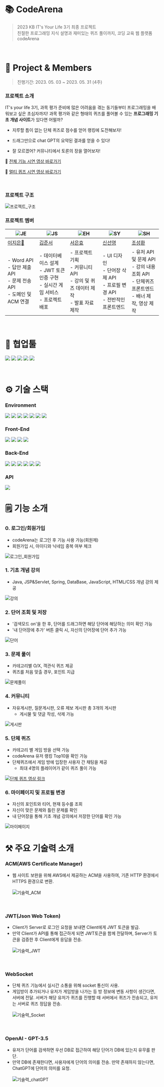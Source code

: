 # 📚 CodeArena

> 2023 KB IT's Your Life 3기 최종 프로젝트<br>
> 친절한 프로그래밍 지식 설명과 재미있는 퀴즈 풀이까지, 코딩 교육 웹 플랫폼 codeArena
<br>

# 📌 Project & Members

> 진행기간: 2023. 05. 03 ~ 2023. 05. 31 (4주)

### 프로젝트 소개


IT's your life 3기, 과목 평가 준비에 많은 어려움을 겪는 동기들부터 프로그래밍을 배워보고 싶은 초심자까지!
과목 평가와 같은 형태의 퀴즈를 풀어볼 수 있는 **프로그래밍 기초 개념 사이트**가 있다면 어떨까?

- 지루할 틈이 없는 단체 퀴즈로 점수를 얻어 랭킹에 도전해보자! 

- 드래그만으로 chat GPT의 요약된 결과를 얻을 수 있다!

- 잘 모르겠어? 커뮤니티에서 토론의 장을 열어보자!

🔗 [전체 기능 시연 영상 바로가기](https://youtu.be/xOPD3NsjL58)

🔗 [멀티 퀴즈 시연 영상 바로가기](https://youtu.be/tb5F7AVgo-c)

<br>

### 프로젝트 구조
![프로젝트_구조](README.assets/Image/프로젝트구조.png)
<br>

### 프로젝트 멤버

|![JE](README.assets/Profile/JE.png)|![JS](README.assets/Profile/JS.png)|![EH](README.assets/Profile/EH.jpeg)|![SY](README.assets/Profile/SY.png)|![SH](README.assets/Profile/SH.jpeg)| 
| -------------------------------------------- | ------------------------------------------ | ------------------------------------------------ |  ------------------------------------------ | ------------------------------------------------ |
| [이지은👑](https://github.com/Jieun714) | [김준서](https://github.com/adoo24) | [서은효](https://github.com/seoeunhyo) | [신선영](https://github.com/drsuneamer) | [조성환](https://github.com/Chos1) |
| - Word API<br> - 답안 제출 API<br> - 문제 전송 API<br> - 도메인 및 ACM 연결 | - 데이터베이스 설계<br> - JWT 토큰 인증 구현<br> - 실시간 게임 서비스 <br> - 프로젝트 배포 | - 프로젝트 기획<br> - 커뮤니티 API<br> - 강의 및 퀴즈 데이터 제작<br> - 발표 자료 제작 | - UI 디자인<br> - 단어장 삭제 API<br> - 프로필 변경 API<br> - 전반적인 프론트엔드<br> | - 유저 API 및 문제 API<br> - 강의 내용 조회 API<br> - 단체퀴즈 프론트엔드<br> - 배너 제작, 영상 제작 | 

<br>

#  🤝 협업툴

<img src="https://img.shields.io/badge/git-F05032?style=for-the-badge&logo=git&logoColor=white"> <img src="https://img.shields.io/badge/jirasoftware-0052CC?style=for-the-badge&logo=jirasoftware&logoColor=white"> <img src="https://img.shields.io/badge/Notion-000000?style=for-the-badge&logo=notion&logoColor=white"> <img src="https://img.shields.io/badge/figma-F24E1E?style=for-the-badge&logo=figma&logoColor=white"> <img src="https://img.shields.io/badge/discord-5865F2?style=for-the-badge&logo=discord&logoColor=white">

<br>

# ⚙️ 기술 스택

### **Environment**
<img src="https://img.shields.io/badge/windows-0078D6?style=for-the-badge&logo=windows&logoColor=white"> <img src="https://img.shields.io/badge/macos-000000?style=for-the-badge&logo=macos&logoColor=white"> <img src="https://img.shields.io/badge/intellij-000000?style=for-the-badge&logo=intellijidea&logoColor=white"> <img src="https://img.shields.io/badge/eclipse-2C2255?style=for-the-badge&logo=eclipseide&logoColor=white"> <img src="https://img.shields.io/badge/visual studio code-007ACC?style=for-the-badge&logo=visualstudiocode&logoColor=white"> <img src="https://img.shields.io/badge/postman-FF6C37?style=for-the-badge&logo=postman&logoColor=white"> <img src="https://img.shields.io/badge/amazon aws-232F3E?style=for-the-badge&logo=amazonaws&logoColor=white">

### **Front-End**
<img src="https://img.shields.io/badge/react-61DAFB?style=for-the-badge&logo=react&logoColor=white"> <img src="https://img.shields.io/badge/html5-E34F26?style=for-the-badge&logo=html5&logoColor=white"> <img src="https://img.shields.io/badge/css3-1572B6?style=for-the-badge&logo=css3&logoColor=white"> <img src="https://img.shields.io/badge/javascript-F7DF1E?style=for-the-badge&logo=javascript&logoColor=white">

### **Back-End**
<img src="https://img.shields.io/badge/java 11-0058CC?style=for-the-badge&logo=java&logoColor=white"> <img src="https://img.shields.io/badge/spring boot-6DB33F?style=for-the-badge&logo=springboot&logoColor=white"> <img src="https://img.shields.io/badge/Spring Data JPA-6DB33F?style=for-the-badge&logoColor=white"> <img src="https://img.shields.io/badge/web socket-232F3E?style=for-the-badge&logoColor=white"> <img src="https://img.shields.io/badge/Amazon RDS-527FFF?style=for-the-badge&logo=amazonrds&logoColor=white"> <img src="https://img.shields.io/badge/amazon ec2-FF9900?style=for-the-badge&logo=amazonec2&logoColor=white">

### **API**
<img src="https://img.shields.io/badge/openai-412991?style=for-the-badge&logo=openai&logoColor=white">

<br>

# 🗒️ 기능 소개

### 0. 로그인/회원가입
* codeArena는 로그인 후 기능 사용 가능(회원제)
* 회원가입 시, 아이디와 닉네임 중복 여부 체크<br>

![로그인_회원가입](README.assets/Gif/로그인.gif)


### 1. 기초 개념 강의
* Java, JSP&Servlet, Spring, DataBase, JavaScript, HTML/CSS 개념 강의 제공<br>

![강의](README.assets/Gif/강의.gif)


### 2. 단어 조회 및 저장
* '검색모드 on'을 한 후, 단어를 드래그하면 해당 단어에 해당하는 의미 확인 가능
* '내 단어장에 추가' 버튼 클릭 시, 자신의 단어장에 단어 추가 가능 <br>

![단어](README.assets/Gif/단어.gif)


### 3. 문제 풀이
* 카테고리별 O/X, 객관식 퀴즈 제공
* 퀴즈를 처음 맞출 경우, 포인트 지급<br>

![문제풀이](README.assets/Gif/문제풀이.gif)


### 4. 커뮤니티
* 자유게시판, 질문게시판, 오류 제보 게시판 총 3개의 게시판
  * 게시물 및 댓글 작성, 삭제 가능 <br>

![게시판](README.assets/Gif/게시판.gif)


### 5. 단체 퀴즈
* 카테고리 별 게임 방을 선택 가능
* codeArena 유저 랭킹 Top10을 확인 가능
* 단체퀴즈에서 게임 방에 입장한 사용자 간 채팅을 제공
    * 최대 4명의 플레이어가 같이 퀴즈 풀이 가능 <br>

[![단체 퀴즈 영상 링크](https://img.youtube.com/vi/tb5F7AVgo-c/maxresdefault.jpg)](https://www.youtube.com/watch?v=tb5F7AVgo-c)


### 6. 마이페이지 및 프로필 변경
* 자신의 포인트와 티어, 현재 등수를 조회
* 자신이 맞은 문제와 틀린 문제를 확인
* 내 단어장을 통해 기초 개념 강의에서 저장한 단어를 확인 가능<br>

![마이페이지](README.assets/Gif/마이페이지.gif)

# ⚒️ 주요 기술력 소개
### ACM(AWS Certificate Manager)
* 웹 사이트 보완을 위해 AWS에서 제공하는 ACM을 사용하여, 기존 HTTP 환경에서 HTTPS 환경으로 변환.<br><br>
![기술력_ACM](README.assets/Image/기술력_ACM.png) <br><br><br>

### JWT(Json Web Token)
* Client가 Server로 로그인 요청을 보내면 Client에게 JWT 토큰을 발급. <br>
* 만약 Client가 API를 통해 접근하게 되면 JWT토큰을 함께 전달하며, Server가 토큰을 검증한 후 Client에게 응답을 전송. <br><br>
![기술력_JWT](README.assets/Image/기술력_JWT.png)
<br><br><br>

### WebSocket
* 단체 퀴즈 기능에서 실시간 소통을 위해 socket 통신이 사용. <br>
* 게임방이 추가되거나 유저가 게임방을 나가는 등 방 정보에 변동 사항이 생긴다면, 서버에 전달. 서버가 해당 유저가 퀴즈를 진행할 때 서버에서 퀴즈가 전송되고, 유저는 서버로 퀴즈 정답을 전송. <br><br>
![기술력_Socket](README.assets/Image/기술력_Socket.png)
<br><br><br>

### OpenAI - GPT-3.5
* 유저가 단어를 검색하면 우선 DB로 접근하여 해당 단어가 DB에 있는지 유무를 판단. <br>
* 만약 DB에 존재한다면, 사용자에게 단어의 의미를 전송. 만약 존재하지 않는다면, ChatGPT에 단어의 의미를 요청. <br><br>
![기술력_chatGPT](README.assets/Image/기술력_chatGPT.png)
<br><br><br>

